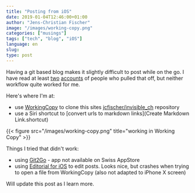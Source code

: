 ```yaml
---
title: "Posting from iOS"
date: 2019-01-04T12:46:00+01:00
author: "Jens-Christian Fischer"
image: "/images/working-copy.png"
categories: ["musings"]
tags: ["tech", "blog", "iOS"]
language: en
slug:
type: post
---
```


Having a git based blog makes it slightly 
difficult to post while on the go. 
I have read at least [two](#) [accounts](https://schnuddelhuddel.de/switching-from-wordpress-to-hugo/)  of people who pulled that off, but neither workflow quite worked for me.

Here's where I'm at:

* use [WorkingCopy](https://workingcopyapp.com) to clone this sites [jcfischer/invisible_ch](https://github.com/jcfischer/invisible_ch) repository 
* use a Siri shortcut to [convert urls to markdown links](Create Markdown Link.shortcut)

{{< figure src="/images/working-copy.png" title="working in Working Copy" >}}

Things I tried that didn't work: 

* using [Git2Go](https://git2go.com/) - app not available on Swiss AppStore
* using [Editorial for iOS](https://omz-software.com/editorial/) to edit posts. Looks nice, but crashes when trying to open a file from WorkingCopy (also not adapted to iPhone X screen)

Will update this post as I learn more. 
